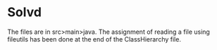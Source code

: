 # Solvd
The files are in src>main>java.
The assignment of reading a file using fileutils has been done at the end of the ClassHierarchy file.
